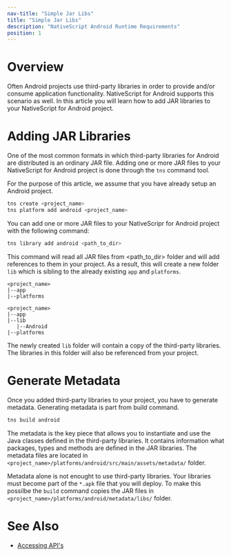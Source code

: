 ```yaml
---
nav-title: "Simple Jar Libs"
title: "Simple Jar Libs"
description: "NativeScript Android Runtime Requirements"
position: 1
---
```


# Overview

Often Android projects use third-party libraries in order to provide and/or consume application functionality. NativeScript for Android supports this scenario as well. In this article you will learn how to add JAR libraries to your NativeScript for Android project.

# Adding JAR Libraries

One of the most common formats in which third-party libraries for Android are distributed is an ordinary JAR file. Adding one or more JAR files to your NativeScript for Android project is done through the `tns` command tool.

For the purpose of this article, we assume that you have already setup an Android project.

```bash
tns create <project_name>
tns platform add android <project_name>
```

You can add one or more JAR files to your NativeScripr for Android project with the following command:

```bash
tns library add android <path_to_dir>
```

This command will read all JAR files from <path_to_dir> folder and will add references to them in your project. As a result, this will create a new folder `lib` which is sibling to the already existing `app` and `platforms`.

```
<project_name>
|--app
|--platforms
```
```
<project_name>
|--app
|--lib
   |--Android
|--platforms
```

The newly created `lib` folder will contain a copy of the third-party libraries. The libraries in this folder will also be referenced from your project.

# Generate Metadata

Once you added third-party libraries to your project, you have to generate metadata. Generating metadata is part from build command.

```bash
tns build android
```

The metadata is the key piece that allows you to instantiate and use the Java classes defined in the third-party libraries. It contains information what packages, types and methods are defined in the JAR libraries. The metadata files are located in `<project_name>/platforms/android/src/main/assets/metadata/` folder.

Metadata alone is not enought to use third-party libraries. Your libraries must become part of the `*.apk` file that you will deploy. To make this possilbe the `build` command copies the JAR files in `<project_name>/platforms/android/metadata/libs/` folder.

# See Also
* [Accessing API's](../metadata/accessing-packages.md)
